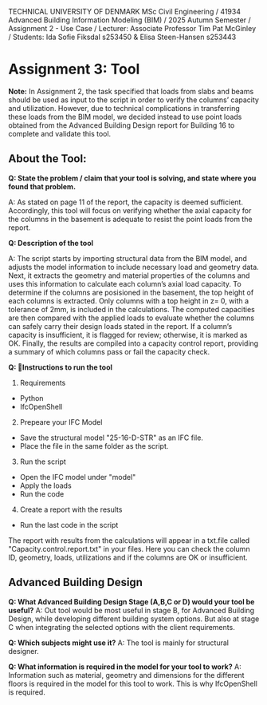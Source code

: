 TECHNICAL UNIVERSITY OF DENMARK MSc Civil Engineering / 41934 Advanced Building Information Modeling (BIM) / 2025 Autumn Semester / Assignment 2 - Use Case / Lecturer: Associate Professor Tim Pat McGinley / Students: Ida Sofie Fiksdal s253450 & Elisa Steen-Hansen s253443    

# Assignment 3: Tool

**Note:**
In Assignment 2, the task specified that loads from slabs and beams should be used as input to the script in order to verify the columns’ capacity and utilization. However, due to technical complications in transferring these loads from the BIM model, we decided instead to use point loads obtained from the Advanced Building Design report for Building 16 to complete and validate this tool.

## About the Tool:

**Q: State the problem / claim that your tool is solving, and state where you found that problem.**

A: As stated on page 11 of the report, the capacity is deemed sufficient. Accordingly, this tool will focus on verifying whether the axial capacity for the columns in the basement is adequate to resist the point loads from the report.

**Q: Description of the tool**

A: 
The script starts by importing structural data from the BIM model, and adjusts the model information to include necessary load and geometry data.
Next, it extracts the geometry and material properties of the columns and uses this information to calculate each column’s axial load capacity.
To determine if the columns are posisioned in the basement, the top height of each columns is extracted. Only columns with a top height in z= 0, 
with a tolerance of 2mm, is included in the calculations.
The computed capacities are then compared with the applied loads to evaluate whether the columns can safely carry their design loads stated in the report.
If a column’s capacity is insufficient, it is flagged for review; otherwise, it is marked as OK.
Finally, the results are compiled into a capacity control report, providing a summary of which columns pass or fail the capacity check.
 
**Q: 🚀Instructions to run the tool**

1. Requirements
- Python
- IfcOpenShell

2. Prepeare your IFC Model
- Save the structural model "25-16-D-STR" as an IFC file. 
- Place the file in the same folder as the script. 

3. Run the script
- Open the IFC model under "model"
- Apply the loads
- Run the code

4. Create a report with the results
- Run the last code in the script

The report with results from the calculations will appear in a txt.file called "Capacity.control.report.txt" in your files. 
Here you can check the column ID, geometry, loads, utilizations and if the columns are OK or insufficient. 

## Advanced Building Design

**Q: What Advanced Building Design Stage (A,B,C or D) would your tool be useful?**
A: Out tool would be most useful in stage B, for Advanced Building Design, while developing different building system options. But also at stage C when integrating the selected options with the client requirements.

**Q: Which subjects might use it?**
A: The tool is mainly for structural designer. 

**Q: What information is required in the model for your tool to work?**
A: Information such as material, geometry and dimensions for the different floors is required in the model for this tool to work. This is why IfcOpenShell is required. 








